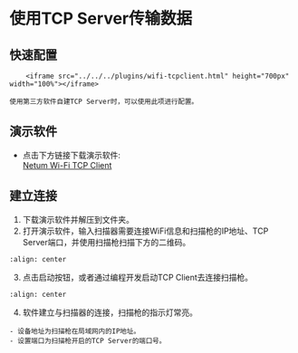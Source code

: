 # 使用TCP Server传输数据

## 快速配置
```{raw} html
    <iframe src="../../../plugins/wifi-tcpclient.html" height="700px" width="100%"></iframe>

```
```{note}
使用第三方软件自建TCP Server时，可以使用此项进行配置。
```


## 演示软件
- 点击下方链接下载演示软件:  
[Netum Wi-Fi TCP Client](https://pan.gzxlscan.cn/s/uli95v)

## 建立连接
1. 下载演示软件并解压到文件夹。
2. 打开演示软件，输入扫描器需要连接WiFi信息和扫描枪的IP地址、TCP Server端口，并使用扫描枪扫描下方的二维码。
```{figure} ../../../media/wifi-tcpclient1.png
:align: center
```
3. 点击启动按钮，或者通过编程开发启动TCP Client去连接扫描枪。
```{figure} ../../../media/wifi-tcpclient2.png
:align: center
```
4. 软件建立与扫描器的连接，扫描枪的指示灯常亮。

```{note}
- 设备地址为扫描枪在局域网内的IP地址。
- 设置端口为扫描枪开启的TCP Server的端口号。
```
